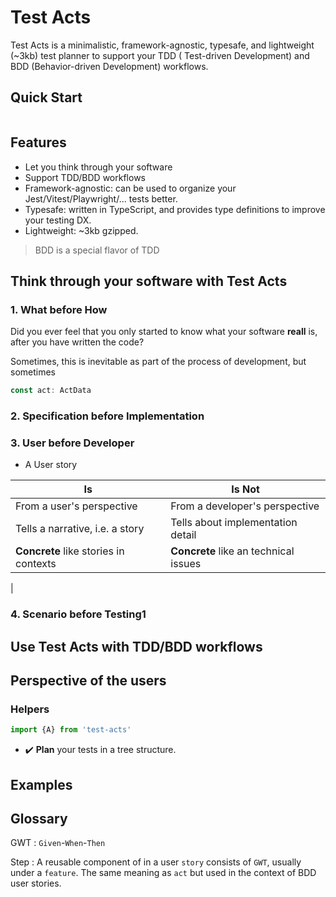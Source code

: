 # Test Acts

Test Acts is a minimalistic, framework-agnostic, typesafe, and lightweight (~3kb) test planner to support your TDD (
Test-driven Development) and BDD (Behavior-driven Development) workflows.

## Quick Start

```ts


```

## Features

- Let you think through your software
- Support TDD/BDD workflows
- Framework-agnostic: can be used to organize your Jest/Vitest/Playwright/... tests better.
- Typesafe: written in TypeScript, and provides type definitions to improve your testing DX.
- Lightweight: ~3kb gzipped.

> BDD is a special flavor of TDD
>
>
>

## Think through your software with Test Acts

### 1. What before How

Did you ever feel that you only started to know what your software __reall__ is, after you have written the code?

Sometimes, this is inevitable as part of the process of development, but sometimes

```ts
const act: ActData
```

### 2. Specification before Implementation

### 3. User before Developer

- A User story

| Is                                    | Is Not                                |
|---------------------------------------|---------------------------------------|
| From a user's perspective             | From a developer's perspective        |
| Tells a narrative, i.e. a story       | Tells about implementation detail     |
| __Concrete__ like stories in contexts | __Concrete__ like an technical issues |
|
### 4. Scenario before Testing1

## Use Test Acts with TDD/BDD workflows

## Perspective of the users

### Helpers

```ts
import {A} from 'test-acts'
```

- :heavy_check_mark: **Plan** your tests in a tree structure.

## Examples

## Glossary

GWT
: `Given`-`When`-`Then`

Step
: A reusable component of in a user `story` consists of `GWT`, usually under a `feature`. The same meaning as `act` but used in the context of BDD user stories.
